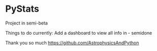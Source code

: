 # PyStats

Project in semi-beta 

Things to do currently:
Add a dashboard to view all info in - semidone




Thank you so much https://github.com/AstrophysicsAndPython
